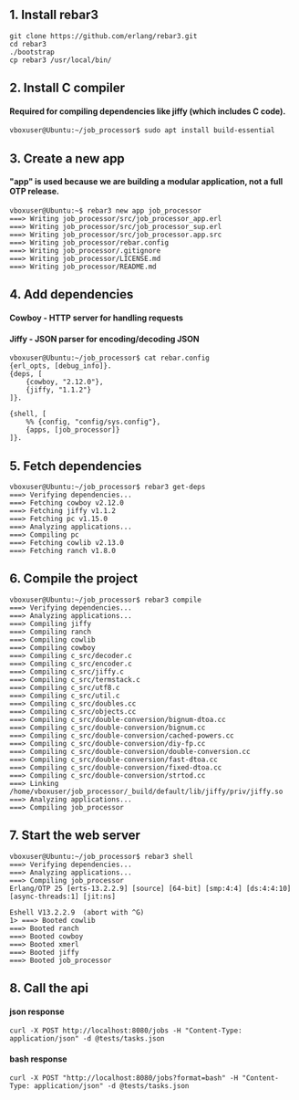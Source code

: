 ## 1. Install rebar3
```
git clone https://github.com/erlang/rebar3.git
cd rebar3
./bootstrap
cp rebar3 /usr/local/bin/
```

## 2. Install C compiler
#### Required for compiling dependencies like jiffy (which includes C code).
```
vboxuser@Ubuntu:~/job_processor$ sudo apt install build-essential
```

## 3. Create a new app
#### "app" is used because we are building a modular application, not a full OTP release.
```
vboxuser@Ubuntu:~$ rebar3 new app job_processor
===> Writing job_processor/src/job_processor_app.erl
===> Writing job_processor/src/job_processor_sup.erl
===> Writing job_processor/src/job_processor.app.src
===> Writing job_processor/rebar.config
===> Writing job_processor/.gitignore
===> Writing job_processor/LICENSE.md
===> Writing job_processor/README.md
```

## 4. Add dependencies
#### Cowboy - HTTP server for handling requests
#### Jiffy  - JSON parser for encoding/decoding JSON
```
vboxuser@Ubuntu:~/job_processor$ cat rebar.config
{erl_opts, [debug_info]}.
{deps, [
    {cowboy, "2.12.0"},
    {jiffy, "1.1.2"}
]}.

{shell, [
    %% {config, "config/sys.config"},
    {apps, [job_processor]}
]}.
```

## 5. Fetch dependencies
```
vboxuser@Ubuntu:~/job_processor$ rebar3 get-deps
===> Verifying dependencies...
===> Fetching cowboy v2.12.0
===> Fetching jiffy v1.1.2
===> Fetching pc v1.15.0
===> Analyzing applications...
===> Compiling pc
===> Fetching cowlib v2.13.0
===> Fetching ranch v1.8.0
```

## 6. Compile the project
```
vboxuser@Ubuntu:~/job_processor$ rebar3 compile
===> Verifying dependencies...
===> Analyzing applications...
===> Compiling jiffy
===> Compiling ranch
===> Compiling cowlib
===> Compiling cowboy
===> Compiling c_src/decoder.c
===> Compiling c_src/encoder.c
===> Compiling c_src/jiffy.c
===> Compiling c_src/termstack.c
===> Compiling c_src/utf8.c
===> Compiling c_src/util.c
===> Compiling c_src/doubles.cc
===> Compiling c_src/objects.cc
===> Compiling c_src/double-conversion/bignum-dtoa.cc
===> Compiling c_src/double-conversion/bignum.cc
===> Compiling c_src/double-conversion/cached-powers.cc
===> Compiling c_src/double-conversion/diy-fp.cc
===> Compiling c_src/double-conversion/double-conversion.cc
===> Compiling c_src/double-conversion/fast-dtoa.cc
===> Compiling c_src/double-conversion/fixed-dtoa.cc
===> Compiling c_src/double-conversion/strtod.cc
===> Linking /home/vboxuser/job_processor/_build/default/lib/jiffy/priv/jiffy.so
===> Analyzing applications...
===> Compiling job_processor
```

## 7. Start the web server
```
vboxuser@Ubuntu:~/job_processor$ rebar3 shell
===> Verifying dependencies...
===> Analyzing applications...
===> Compiling job_processor
Erlang/OTP 25 [erts-13.2.2.9] [source] [64-bit] [smp:4:4] [ds:4:4:10] [async-threads:1] [jit:ns]

Eshell V13.2.2.9  (abort with ^G)
1> ===> Booted cowlib
===> Booted ranch
===> Booted cowboy
===> Booted xmerl
===> Booted jiffy
===> Booted job_processor
```

## 8. Call the api
#### json response
```
curl -X POST http://localhost:8080/jobs -H "Content-Type: application/json" -d @tests/tasks.json
```

#### bash response
```
curl -X POST "http://localhost:8080/jobs?format=bash" -H "Content-Type: application/json" -d @tests/tasks.json
```
